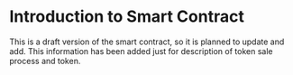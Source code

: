 # Introduction to Smart Contract

This is a draft version of the smart contract, so it is planned to update and add. This information has been added just for description of token sale process and token.
